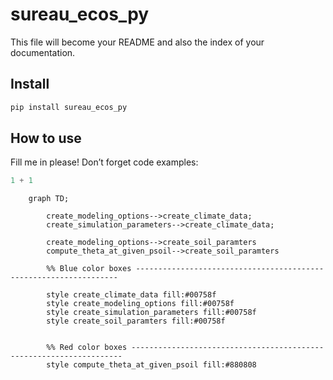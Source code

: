 # sureau_ecos_py

<!-- WARNING: THIS FILE WAS AUTOGENERATED! DO NOT EDIT! -->

This file will become your README and also the index of your
documentation.

## Install

``` sh
pip install sureau_ecos_py
```

## How to use

Fill me in please! Don’t forget code examples:

``` python
1 + 1
```

```mermaid
    graph TD;

        create_modeling_options-->create_climate_data;
        create_simulation_parameters-->create_climate_data;

        create_modeling_options-->create_soil_paramters
        compute_theta_at_given_psoil-->create_soil_paramters

        %% Blue color boxes ------------------------------------------------------------------

        style create_climate_data fill:#00758f
        style create_modeling_options fill:#00758f
        style create_simulation_parameters fill:#00758f
        style create_soil_paramters fill:#00758f


        %% Red color boxes --------------------------------------------------------------------
        style compute_theta_at_given_psoil fill:#880808

```

